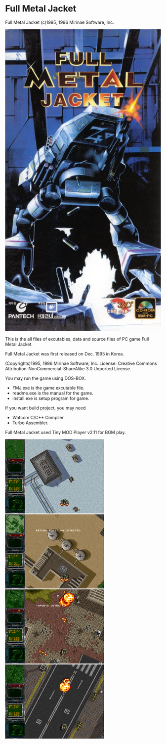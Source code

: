 # Full Metal Jacket
Full Metal Jacket (c)1995, 1996 Mirinae Software, Inc.

![FMJ](res/fullmetaljacket.jpg)

This is the all files of excutables, data and source files of PC game Full Metal Jacket.

Full Metal Jacket was first released on Dec. 1995 in Korea.

(Copyrights)1995, 1996 Mirinae Software, Inc. 
License: Creative Commons Attribution-NonCommercial-ShareAlike 3.0 Unported License.

You may run the game using DOS-BOX.

* FMJ.exe is the game excutable file. 
* readme.exe is the manual for the game. 
* install.exe is setup program for game.

If you want build project, you may need 

* Watcom C/C++ Compiler
* Turbo Assembler.

Full Metal Jacket used Tiny MOD Player v2.11 for BGM play.

![FMJ](res/fullmetaljacket-1.png) ![FMJ](res/fullmetaljacket-3.png) ![FMJ](res/fullmetaljacket-4.png) ![FMJ](res/fullmetaljacket-5.png)
